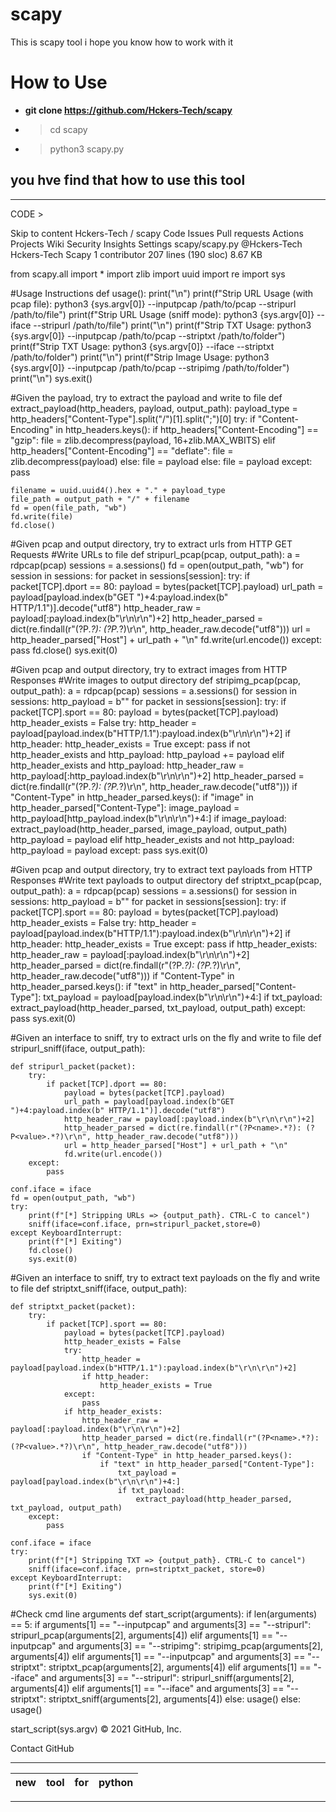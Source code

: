 # scapy
This is scapy tool i hope you know how to work with it




# How to Use
- **git clone https://github.com/Hckers-Tech/scapy**
- >cd scapy
- >python3 scapy.py


## you hve find that how to use this tool 
---
CODE >

Skip to content
Hckers-Tech
/
scapy
Code
Issues
Pull requests
Actions
Projects
Wiki
Security
Insights
Settings
scapy/scapy.py
@Hckers-Tech
Hckers-Tech Scapy
 1 contributor
207 lines (190 sloc)  8.67 KB

from scapy.all import *
import zlib
import uuid
import re
import sys

#Usage Instructions
def usage():
    print("\n")
    print(f"Strip URL Usage (with pcap file): python3 {sys.argv[0]} --inputpcap /path/to/pcap --stripurl /path/to/file")
    print(f"Strip URL Usage (sniff mode): python3 {sys.argv[0]} --iface <interface> --stripurl /path/to/file")
    print("\n")
    print(f"Strip TXT Usage: python3 {sys.argv[0]} --inputpcap /path/to/pcap --striptxt /path/to/folder")
    print(f"Strip TXT Usage: python3 {sys.argv[0]} --iface <interface> --striptxt /path/to/folder")
    print("\n")
    print(f"Strip Image Usage: python3 {sys.argv[0]} --inputpcap /path/to/pcap --stripimg /path/to/folder")
    print("\n")
    sys.exit()

#Given the payload, try to extract the payload and write to file
def extract_payload(http_headers, payload, output_path):
    payload_type = http_headers["Content-Type"].split("/")[1].split(";")[0]
    try:
        if "Content-Encoding" in http_headers.keys():
            if http_headers["Content-Encoding"] == "gzip":
                file = zlib.decompress(payload, 16+zlib.MAX_WBITS)
            elif http_headers["Content-Encoding"] == "deflate":
                file = zlib.decompress(payload)
            else:
                file = payload
        else:
            file = payload
    except:
        pass

    filename = uuid.uuid4().hex + "." + payload_type
    file_path = output_path + "/" + filename
    fd = open(file_path, "wb")
    fd.write(file)
    fd.close()

#Given pcap and output directory, try to extract urls from HTTP GET Requests
#Write URLs to file
def stripurl_pcap(pcap, output_path):
    a = rdpcap(pcap)
    sessions = a.sessions()
    fd = open(output_path, "wb")
    for session in sessions:
        for packet in sessions[session]:
            try:
                if packet[TCP].dport == 80:
                    payload = bytes(packet[TCP].payload)
                    url_path = payload[payload.index(b"GET ")+4:payload.index(b" HTTP/1.1")].decode("utf8")
                    http_header_raw = payload[:payload.index(b"\r\n\r\n")+2]
                    http_header_parsed = dict(re.findall(r"(?P<name>.*?): (?P<value>.*?)\r\n", http_header_raw.decode("utf8")))
                    url = http_header_parsed["Host"] + url_path + "\n"
                    fd.write(url.encode())
            except:
                pass
    fd.close()
    sys.exit(0)

#Given pcap and output directory, try to extract images from HTTP Responses
#Write images to output directory
def stripimg_pcap(pcap, output_path):
    a = rdpcap(pcap)
    sessions = a.sessions()
    for session in sessions:
        http_payload = b""
        for packet in sessions[session]:
            try:
                if packet[TCP].sport == 80:
                    payload = bytes(packet[TCP].payload)
                    http_header_exists = False
                    try:
                        http_header = payload[payload.index(b"HTTP/1.1"):payload.index(b"\r\n\r\n")+2]
                        if http_header:
                            http_header_exists = True
                    except:
                        pass
                    if not http_header_exists and http_payload:
                        http_payload += payload
                    elif http_header_exists and http_payload:
                        http_header_raw = http_payload[:http_payload.index(b"\r\n\r\n")+2]
                        http_header_parsed = dict(re.findall(r"(?P<name>.*?): (?P<value>.*?)\r\n", http_header_raw.decode("utf8")))
                        if "Content-Type" in http_header_parsed.keys():
                            if "image" in http_header_parsed["Content-Type"]:
                                image_payload = http_payload[http_payload.index(b"\r\n\r\n")+4:]
                                if image_payload:
                                    extract_payload(http_header_parsed, image_payload, output_path)
                        http_payload = payload
                    elif http_header_exists and not http_payload:
                        http_payload = payload
            except:
                pass
    sys.exit(0)

#Given pcap and output directory, try to extract text payloads from HTTP Responses
#Write text payloads to output directory
def striptxt_pcap(pcap, output_path):
    a = rdpcap(pcap)
    sessions = a.sessions()
    for session in sessions:
        http_payload = b""
        for packet in sessions[session]:
            try:
                if packet[TCP].sport == 80:
                    payload = bytes(packet[TCP].payload)
                    http_header_exists = False
                    try:
                        http_header = payload[payload.index(b"HTTP/1.1"):payload.index(b"\r\n\r\n")+2]
                        if http_header:
                            http_header_exists = True
                    except:
                        pass
                    if http_header_exists:
                        http_header_raw = payload[:payload.index(b"\r\n\r\n")+2]
                        http_header_parsed = dict(re.findall(r"(?P<name>.*?): (?P<value>.*?)\r\n", http_header_raw.decode("utf8")))
                        if "Content-Type" in http_header_parsed.keys():
                            if "text" in http_header_parsed["Content-Type"]:
                                txt_payload = payload[payload.index(b"\r\n\r\n")+4:]
                                if txt_payload:
                                    extract_payload(http_header_parsed, txt_payload, output_path)
            except:
                pass
    sys.exit(0)

#Given an interface to sniff, try to extract urls on the fly and write to file
def stripurl_sniff(iface, output_path):

    def stripurl_packet(packet):
        try:
            if packet[TCP].dport == 80:
                payload = bytes(packet[TCP].payload)
                url_path = payload[payload.index(b"GET ")+4:payload.index(b" HTTP/1.1")].decode("utf8")
                http_header_raw = payload[:payload.index(b"\r\n\r\n")+2]
                http_header_parsed = dict(re.findall(r"(?P<name>.*?): (?P<value>.*?)\r\n", http_header_raw.decode("utf8")))
                url = http_header_parsed["Host"] + url_path + "\n"
                fd.write(url.encode())
        except:
            pass

    conf.iface = iface
    fd = open(output_path, "wb")
    try:
        print(f"[*] Stripping URLs => {output_path}. CTRL-C to cancel")
        sniff(iface=conf.iface, prn=stripurl_packet,store=0)
    except KeyboardInterrupt:
        print(f"[*] Exiting")
        fd.close()
        sys.exit(0)

#Given an interface to sniff, try to extract text payloads on the fly and write to file
def striptxt_sniff(iface, output_path):

    def striptxt_packet(packet):
        try:
            if packet[TCP].sport == 80:
                payload = bytes(packet[TCP].payload)
                http_header_exists = False
                try:
                    http_header = payload[payload.index(b"HTTP/1.1"):payload.index(b"\r\n\r\n")+2]
                    if http_header:
                        http_header_exists = True
                except:
                    pass
                if http_header_exists:
                    http_header_raw = payload[:payload.index(b"\r\n\r\n")+2]
                    http_header_parsed = dict(re.findall(r"(?P<name>.*?): (?P<value>.*?)\r\n", http_header_raw.decode("utf8")))
                    if "Content-Type" in http_header_parsed.keys():
                        if "text" in http_header_parsed["Content-Type"]:
                            txt_payload = payload[payload.index(b"\r\n\r\n")+4:]
                            if txt_payload:
                                extract_payload(http_header_parsed, txt_payload, output_path)
        except:
            pass

    conf.iface = iface
    try:
        print(f"[*] Stripping TXT => {output_path}. CTRL-C to cancel")
        sniff(iface=conf.iface, prn=striptxt_packet, store=0)
    except KeyboardInterrupt:
        print(f"[*] Exiting")
        sys.exit(0)

#Check cmd line arguments
def start_script(arguments):
    if len(arguments) == 5:
        if arguments[1] == "--inputpcap" and arguments[3] == "--stripurl":
            stripurl_pcap(arguments[2], arguments[4])
        elif arguments[1] == "--inputpcap" and arguments[3] == "--stripimg":
            stripimg_pcap(arguments[2], arguments[4])
        elif arguments[1] == "--inputpcap" and arguments[3] == "--striptxt":
            striptxt_pcap(arguments[2], arguments[4])
        elif arguments[1] == "--iface" and arguments[3] == "--stripurl":
            stripurl_sniff(arguments[2], arguments[4])
        elif arguments[1] == "--iface" and arguments[3] == "--striptxt":
            striptxt_sniff(arguments[2], arguments[4])
        else:
            usage()
    else:
        usage()


start_script(sys.argv)
© 2021 GitHub, Inc.

Contact GitHub

---
|new|tool|for| python|
|-- |-- |-- |-- |

---
